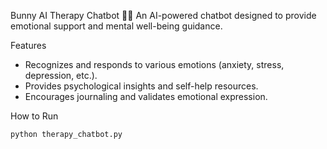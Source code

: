 Bunny AI Therapy Chatbot 🐰💙
An AI-powered chatbot designed to provide emotional support and mental well-being guidance.

Features
- Recognizes and responds to various emotions (anxiety, stress, depression, etc.).
- Provides psychological insights and self-help resources.
- Encourages journaling and validates emotional expression.

How to Run
```sh
python therapy_chatbot.py
